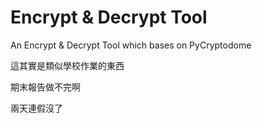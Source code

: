 # Encrypt & Decrypt Tool

An Encrypt & Decrypt Tool which bases on PyCryptodome

這其實是類似學校作業的東西

期末報告做不完啊

兩天連假沒了
